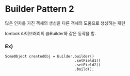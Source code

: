 # Builder Pattern 2

많은 인자를 가진 객체의 생성을 다른 객체의 도움으로 생성하는 패턴

lombok 라이브러리의 @Builder와 같은 동작을 함.
<br>

### Ex)
```
SomeObject createdObj = Builder.builder()
                                .setField1()
                                .setField2()
                                .build();
```